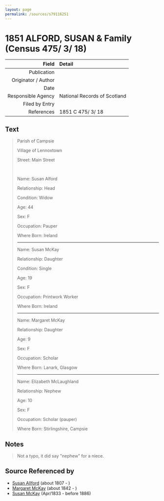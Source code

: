 ```yaml
---
layout: page
permalink: /sources/s79116251
---
```


# 1851 ALFORD, SUSAN & Family (Census 475/ 3/ 18)

Field | Detail
---:|:---
Publication | 
Originator / Author | 
Date | 
Responsible Agency | National Records of Scotland
Filed by Entry | 
References | 1851 C 475/ 3/ 18

## Text

> Parish of Campsie
>
> Village of Lennoxtown
>
> Street: Main Street
>
> <br/>
>
> Name: Susan Alford
>
> Relationship: Head
>
> Condition: Widow
>
> Age: 44
>
> Sex: F
>
> Occupation: Pauper
>
> Where Born: Ireland
>
> ---
>
> Name: Susan McKay
>
> Relationship: Daughter
>
> Condition: Single
>
> Age: 19
>
> Sex: F
>
> Occupation: Printwork Worker
>
> Where Born: Ireland
>
> ---
>
> Name: Margaret McKay
>
> Relationship: Daughter
>
> Age: 9
>
> Sex: F
>
> Occupation: Scholar
>
> Where Born: Lanark, Glasgow
>
> ---
>
> Name: Elizabeth McLaughland
>
> Relationship: Nephew
>
> Age: 10
>
> Sex: F
>
> Occupation: Scholar (pauper)
>
> Where Born: Stirlingshire, Campsie
>

## Notes

> Not a typo, it did say "nephew" for a niece.
>


## Source Referenced by

* [Susan Allford](../people/@24534213@-susan-allford-b1807-d.md) (about 1807 - )
* [Margaret McKay](../people/@76218830@-margaret-mckay-b1842-d.md) (about 1842 - )
* [Susan McKay](../people/@29671874@-susan-mckay-b1833-4-d1886.md) (Apr/1833 - before 1886)
